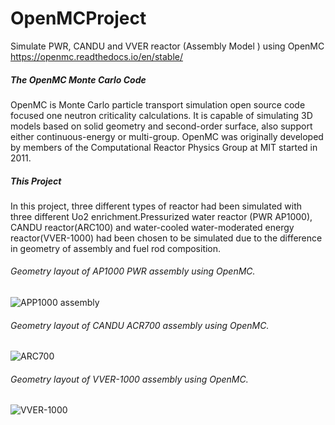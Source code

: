 # OpenMCProject
Simulate PWR, CANDU and VVER reactor (Assembly Model ) using  OpenMC https://openmc.readthedocs.io/en/stable/

##### The OpenMC Monte Carlo Code
OpenMC is Monte Carlo particle transport simulation open source code focused one neutron criticality calculations. It is capable of simulating 3D models based on solid geometry and second-order surface, also support either continuous-energy or multi-group.
OpenMC was originally developed by members of the Computational Reactor Physics Group at MIT started in 2011.

##### This Project 
In this project, three different types of reactor had been simulated with three different Uo2 enrichment.Pressurized water reactor (PWR AP1000), CANDU reactor(ARC100) and water-cooled water-moderated energy reactor(VVER-1000) had been chosen to be simulated due to the difference in geometry of assembly and fuel rod composition.

###### Geometry layout of AP1000 PWR assembly using OpenMC.
![APP1000 assembly](https://github.com/ahmedkmadani/OpenMCProject/blob/master/Screenshots/AP1000.jpg)


###### Geometry layout of CANDU ACR700 assembly using OpenMC.
![ARC700](https://github.com/ahmedkmadani/OpenMCProject/blob/master/Screenshots/ARC700.jpg)


###### Geometry layout of VVER-1000 assembly using OpenMC.
![VVER-1000](https://github.com/ahmedkmadani/OpenMCProject/blob/master/Screenshots/VVER.jpg)

